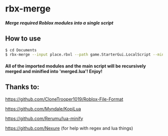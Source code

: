 # rbx-merge
##### Merge required Roblox modules into a single script
###
###
###
## How to use
```sh
$ cd Documents
$ rbx-merge --input place.rbxl --path game.StarterGui.LocalScript --minify true --output merged.lua
```
#### All of the imported modules and the main script will be recursively merged and minified into 'merged.lua'! Enjoy!

## Thanks to:
https://github.com/CloneTrooper1019/Roblox-File-Format

https://github.com/Myndale/KopiLua

https://github.com/Rerumu/lua-minify

https://github.com/Nexure (for help with regex and lua things)
